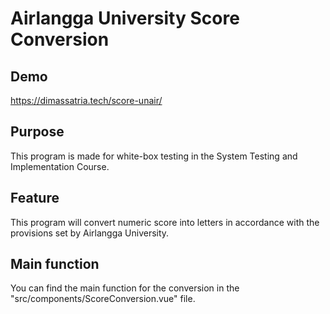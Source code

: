 # Airlangga University Score Conversion
## Demo
https://dimassatria.tech/score-unair/

## Purpose
This program is made for white-box testing in the System Testing and Implementation Course.

## Feature
This program will convert numeric score into letters in accordance with the provisions set by Airlangga University.

## Main function
You can find the main function for the conversion in the "src/components/ScoreConversion.vue" file.
